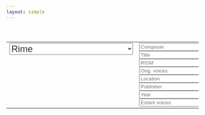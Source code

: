 ```yaml
---
layout: simple
---
```


<style>

.genre {
	font-size: 18pt;
	color: #333;
}

</style>


<table style="padding-top:40px; padding-bottom:40px" width="100%">
<tr><td style="width:200px; vertical-align:top">
<select class="genre">
	<option value="rime">Rime</option>
	<option value="aminta">Aminta</option>
	<option value="gerusalemme">Gerusalemme</option>
	<option value="ecloghe">Ecloghe</option>
	<option value="rinaldo">Rinaldo</option>
	<option value="lagrime">Lagrime della Beata Vergine</option>
	<option value="torrismondo">Re Torrismondo</option>
	<option value="conquistata">Gerusalemme conquistata</option>
	<option value="all">all genres</option>
</select>
<br>
<div id="work-count"></div>
</td><td style="vertical-align:top">
<input style="width:200px;" placeholder="Composer" id="browse-composer" value="" />
<input style="width:200px;" placeholder="Title" id="browse-title" value="" />
<input style="width:200px;" placeholder="RISM" id="browse-rism" value="" />
<input style="width:200px;" placeholder="Orig. voices" id="browse-ovoices" value="" />
<input style="width:200px;" placeholder="Location" id="browse-location" value="" />
<input style="width:200px;" placeholder="Publisher" id="browse-publisher" value="" />
<input style="width:200px;" placeholder="Year" id="browse-year" value="" />
<input style="width:200px;" placeholder="Extant voices" id="browse-evoices" value="" />
</td>
</tr>
</table>

<div id="browse-results">

</div>

